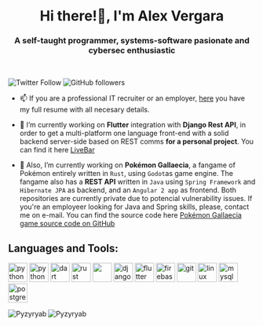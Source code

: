 <h1 align="center">Hi there!👋, I'm Alex Vergara</h1>
<h3 align="center">A self-taught programmer, systems-software pasionate and cybersec enthusiastic</h3>
<br/>

![Twitter Follow](https://img.shields.io/twitter/follow/Pyzyryab?label=Pyzyryab&logo=twitter&style=for-the-badge)
![GitHub followers](https://img.shields.io/github/followers/Pyzyryab?logo=GitHub&style=for-the-badge)

- 📫 If you are a professional IT recruiter or an employer, [here](https://pyzyryab.github.io/) you have my full resume with all necesary details.

- 🔭 I’m currently working on **Flutter** integration with **Django Rest API**, in order to get a multi-platform one language front-end with a solid
backend server-side based on REST comms **for a personal project**. You can find it here [LiveBar](https://livebar.app)

- 🔭 Also, I’m currently working on **Pokémon Gallaecia**, a fangame of Pokémon entirely written in `Rust`, using `Godot`as game engine.
  The fangame also has a **REST API** written in `Java` using `Spring Framework` and `Hibernate JPA` as backend, and an `Angular 2 app` as frontend. Both repositories are currently private due to potencial vulnerability issues. If you're an employeer looking for Java and Spring skills, please, contact me on e-mail.
  You can find the source code here [Pokémon Gallaecia game source code on GitHub](https://github.com/Pyzyryab/PokemonGallaecia)


## Languages and Tools:

<p align="left">
  <img src="https://www.vectorlogo.zone/logos/python/python-icon.svg" alt="python" width=39" height="39"/>
  <img src="https://www.vectorlogo.zone/logos/java/java-icon.svg" alt="python" width=39" height="39"/>
  <img src="https://www.vectorlogo.zone/logos/dartlang/dartlang-icon.svg" alt="dart" width="39" height="39"/>
  <img src="https://www.vectorlogo.zone/logos/rust-lang/rust-lang-icon.svg" alt="rust" width="39" height="39"/>
  <img src="https://img.icons8.com/color/48/000000/c-plus-plus-logo.png"/ width="39" height="39">

  
  <img src="https://www.vectorlogo.zone/logos/djangoproject/djangoproject-icon.svg" alt="django" width="39" height="39"/> 
  <img src="https://www.vectorlogo.zone/logos/flutterio/flutterio-icon.svg" alt="flutter" width="39" height="39"/> 
 
  <img src="https://www.vectorlogo.zone/logos/firebase/firebase-icon.svg" alt="firebase" width="39" height="39"/> 
  <img src="https://www.vectorlogo.zone/logos/git-scm/git-scm-icon.svg" alt="git" width="39" height="39"/> 
  
  <img src="https://www.vectorlogo.zone/logos/linux/linux-icon.svg" alt="linux" width="39" height="39"/> 
  <img src="https://www.vectorlogo.zone/logos/mysql/mysql-icon.svg" alt="mysql" width="39" height="39"/> 
  <img src="https://www.vectorlogo.zone/logos/postgresql/postgresql-icon.svg" alt="postgresql" width="39" height="39"/> 


<p><img align="left" src="https://github-readme-stats.vercel.app/api/top-langs/?username=Pyzyryab&show_icons=true&theme=radical&layout=compact&langs_count=10&hide=css,html,D" alt="Pyzyryab" /></p>

<p><img align="center" src="https://github-readme-stats.vercel.app/api?username=Pyzyryab&theme=radical&show_icons=true&count_private=true" alt="Pyzyryab" /></p>


